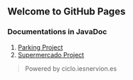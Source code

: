 ## Welcome to GitHub Pages

### Documentations in JavaDoc
1. [Parking Project](https://adripol94.github.io/Hilos/Parking/)
1. [Supermercado Project](https://adripol94.github.io/Hilos/Supermercado/)


> Powered by ciclo.iesnervion.es

